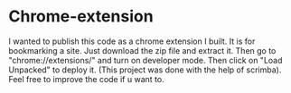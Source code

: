 # Chrome-extension
I wanted to publish this code as a chrome extension I built. It is for bookmarking a site.
Just download the zip file and extract it. Then go to "chrome://extensions/" and turn on developer mode. Then click on "Load Unpacked" to deploy it.
(This project was done with the help of scrimba).
Feel free to improve the code if u want to.
